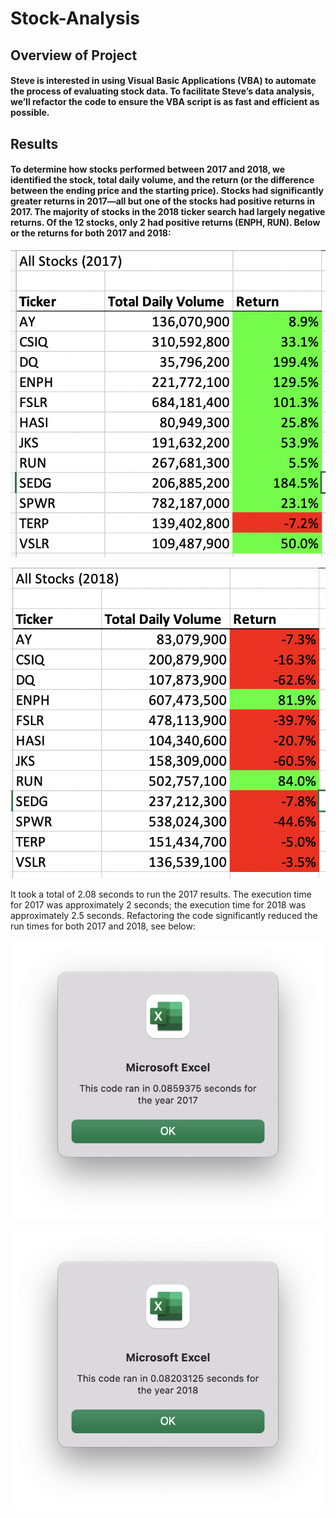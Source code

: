 # Stock-Analysis

## Overview of Project

#### Steve is interested in using Visual Basic Applications (VBA) to automate the process of evaluating stock data. To facilitate Steve’s data analysis, we’ll refactor the code to ensure the VBA script is as fast and efficient as possible.

## Results

#### To determine how stocks performed between 2017 and 2018, we identified the stock, total daily volume, and the return (or the difference between the ending price and the starting price). Stocks had significantly greater returns in 2017—all but one of the stocks had positive returns in 2017. The majority of stocks in the 2018 ticker search had largely negative returns. Of the 12 stocks, only 2 had positive returns (ENPH, RUN). Below or the returns for both 2017 and 2018:

![](https://github.com/AB3478/Stock-Analysis/blob/main/Resources/Stock%20Analysis%20Results%202017.png)

![](https://github.com/AB3478/Stock-Analysis/blob/main/Resources/Stock%20Analysis%20Results.png%202018.png)

It took a total of 2.08 seconds to run the 2017 results. The execution time for 2017 was approximately 2 seconds; the execution time for 2018 was approximately 2.5 seconds. Refactoring the code significantly reduced the run times for both 2017 and 2018, see below:

![](https://github.com/AB3478/Stock-Analysis/blob/main/Resources/Stock%20Analysis%202017.png)

![](https://github.com/AB3478/Stock-Analysis/blob/main/Resources/Stock%20Analysis%202018.png)
